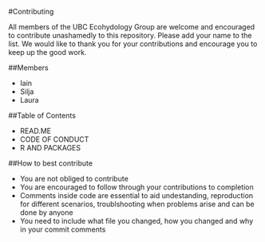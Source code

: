 #Contributing

All members of the UBC Ecohydology Group are welcome and encouraged to contribute unashamedly to this repository. Please add your name to the list. We would like to thank you for your contributions and encourage you to keep up the good work.

##Members
* Iain
* Silja
* Laura

##Table of Contents
* READ.ME
* CODE OF CONDUCT
* R AND PACKAGES

##How to best contribute

* You are not obliged to contribute
* You are encouraged to follow through your contributions to completion
* Comments inside code are essential to aid undestanding, reproduction for different scenarios, troublshooting when problems arise and can be done by anyone
* You need to include what file you changed, how you changed and why in your commit comments

